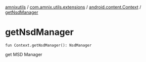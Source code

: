[amnixutils](../../index.md) / [com.amnix.utils.extensions](../index.md) / [android.content.Context](index.md) / [getNsdManager](./get-nsd-manager.md)

# getNsdManager

`fun Context.getNsdManager(): NsdManager`

get MSD Manager

